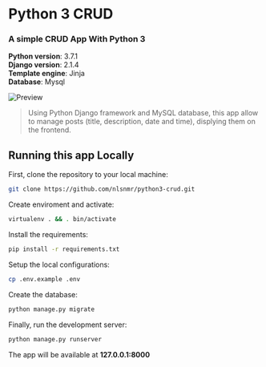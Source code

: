 # Python 3 CRUD

### A simple CRUD App With Python 3

__Python version__: 3.7.1  
__Django version__: 2.1.4  
__Template engine__: Jinja  
__Database__: Mysql  

![Preview](https://monosnap.com/image/3wBc0QSf0jOlrzgxoE5NPBaHQqGmul.png)

> Using Python Django framework and MySQL database, this app allow to manage posts (title, description, date and time), displying them on the frontend. 

## Running this app Locally

First, clone the repository to your local machine:

```bash
git clone https://github.com/nlsnmr/python3-crud.git
```
Create enviroment and activate:
```bash
virtualenv . && . bin/activate
```

Install the requirements:
```bash
pip install -r requirements.txt
```

Setup the local configurations:

```bash
cp .env.example .env
```

Create the database:

```bash
python manage.py migrate
```

Finally, run the development server:

```bash
python manage.py runserver
```

The app will be available at **127.0.0.1:8000**
